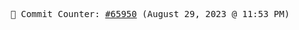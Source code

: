 <p align="center">
    <samp>
        📮 Commit Counter: <a href="https://github.com/Javascript-void0/Javascript-void0/commits/main">#65950</a> (August 29, 2023 @ 11:53 PM)
    </samp>
</p>